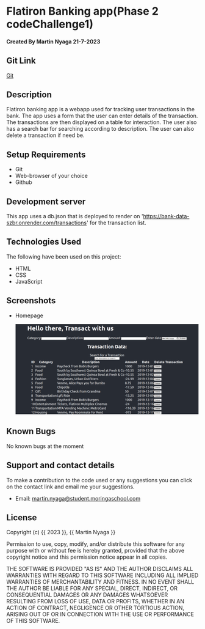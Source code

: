 # Flatiron Banking app(Phase 2 codeChallenge1)

#### Created By Martin Nyaga 21-7-2023

## Git Link

[Git](https://github.com/MartinNyaga/Bank-of-Flatiron)

## Description

Flatiron banking app is a webapp used for tracking user transactions in the bank. The app uses a form that the user can enter details of the transaction. The transactions are then displayed on a table for interaction. The user also has a search bar for searching according to description. The user can also delete a transaction if need be.

## Setup Requirements

- Git
- Web-browser of your choice
- Github



## Development server

This app uses  a db.json that is deployed to render on 'https://bank-data-szbr.onrender.com/transactions' for the transaction list.


## Technologies Used

The following have been used on this project:

- HTML
- CSS
- JavaScript


## Screenshots 

- Homepage 

  <img src="./public/screenshot.png" alt="screenshot" />

## Known Bugs

No known bugs at the moment

## Support and contact details 

To make a contribution to the code used or any suggestions you can click on the contact link and email me your suggestions.

- Email: martin.nyaga@student.moringaschool.com

## License

Copyright (c) {{ 2023 }}, {{ Martin Nyaga }}

Permission to use, copy, modify, and/or distribute this software for any
purpose with or without fee is hereby granted, provided that the above
copyright notice and this permission notice appear in all copies.

THE SOFTWARE IS PROVIDED "AS IS" AND THE AUTHOR DISCLAIMS ALL WARRANTIES WITH
REGARD TO THIS SOFTWARE INCLUDING ALL IMPLIED WARRANTIES OF MERCHANTABILITY AND
FITNESS. IN NO EVENT SHALL THE AUTHOR BE LIABLE FOR ANY SPECIAL, DIRECT,
INDIRECT, OR CONSEQUENTIAL DAMAGES OR ANY DAMAGES WHATSOEVER RESULTING FROM
LOSS OF USE, DATA OR PROFITS, WHETHER IN AN ACTION OF CONTRACT, NEGLIGENCE OR
OTHER TORTIOUS ACTION, ARISING OUT OF OR IN CONNECTION WITH THE USE OR
PERFORMANCE OF THIS SOFTWARE.